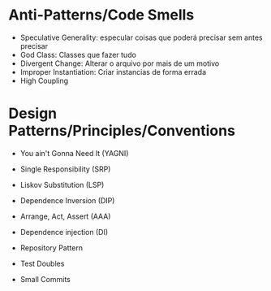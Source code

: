 # Anti-Patterns/Code Smells

- Speculative Generality: especular coisas que poderá precisar sem antes precisar
- God Class: Classes que fazer tudo
- Divergent Change: Alterar o arquivo por mais de um motivo
- Improper Instantiation: Criar instancias de forma errada
- High Coupling

# Design Patterns/Principles/Conventions

- You ain't Gonna Need It (YAGNI)
- Single Responsibility (SRP)
- Liskov Substitution (LSP)
- Dependence Inversion (DIP)
- Arrange, Act, Assert (AAA)

- Dependence injection (DI)
- Repository Pattern
- Test Doubles

- Small Commits
